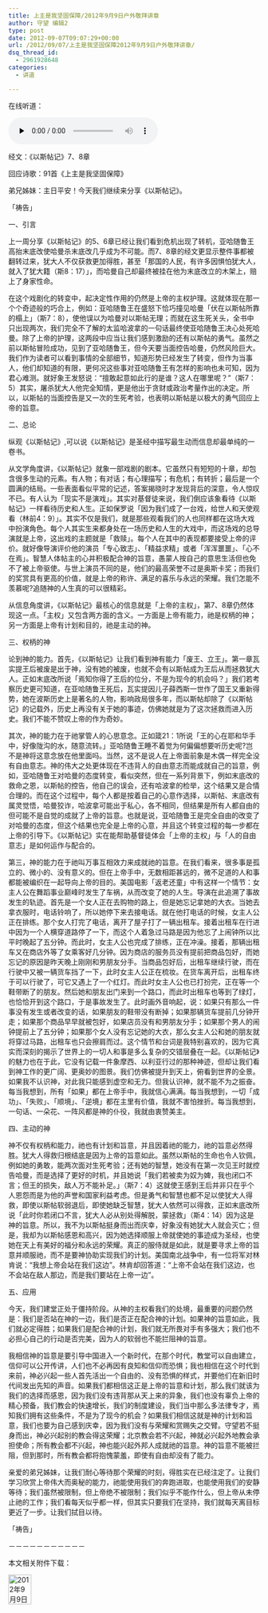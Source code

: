 ```yaml
---
title: 上主是我坚固保障/2012年9月9日户外敬拜讲章
author: 守望 编辑2
type: post
date: 2012-09-07T09:07:29+00:00
url: /2012/09/07/上主是我坚固保障2012年9月9日户外敬拜讲章/
dsq_thread_id:
  - 2961928648
categories:
  - 讲道

---
```

在线听道：

<div id="c-3211" class="grandmp3">
  <audio src="https://t5.shwchurch.org/wp-content/uploads/2012/09/20120908025601109.mp3" controls false preload="none" autobuffer="false"></audio>
</div>

经文：《以斯帖记》7、8章

回应诗歌：91首《上主是我坚固保障》

弟兄姊妹：主日平安！今天我们继续来分享《以斯帖记》。

「祷告」

一、引言

上一周分享《以斯帖记》的5、6章已经让我们看到危机出现了转机，亚哈随鲁王高抬末底改使哈曼杀末底改几乎成为不可能。而7、8章的经文更显示整件事都被翻转过来，犹大人不仅获救更加得胜，甚至「那国的人民，有许多因惧怕犹大人，就入了犹大籍（斯8：17）」，而哈曼自己却最终被挂在他为末底改立的木架上，赔上了身家性命。

在这个戏剧化的转变中，起决定性作用的仍然是上帝的主权护理。这就体现在那一个个奇迹般的巧合上，例如：亚哈随鲁王在盛怒下恰巧撞见哈曼「伏在以斯帖所靠的榻上」（斯7：8），使他误以为哈曼对以斯帖无理；而就在这生死关头，全书中只出现两次，我们完全不了解的太监哈波拿的一句话最终使亚哈随鲁王决心处死哈曼。除了上帝的护理，这两段中应当让我们感到激励的还有以斯帖的勇气。虽然之前以斯帖冒险成功，见到了亚哈随鲁王，但今天要当面控告哈曼，仍然风险巨大。我们作为读者可以看到事情的全部细节，知道形势已经发生了转变，但作为当事人，他们却知道的有限，更何况这些事对亚哈随鲁王有怎样的影响也未可知，因为君心难测。就好象王发怒说：“擅敢起意如此行的是谁？这人在哪里呢？”（斯7：5）其实，屠杀犹大人他完全知情，更是他出于贪财或政治考量作出的决定。所以，以斯帖的当面控告是又一次的生死考验，也表明以斯帖是以极大的勇气回应上帝的旨意。

二、总论

纵观《以斯帖记》,可以说《以斯帖记》是圣经中描写最生动而信息却最单纯的一卷书。

从文学角度讲，《以斯帖记》就象一部戏剧的剧本。它虽然只有短短的十章，却包含很多生动的元素。有人物；有对话；有心理描写；有危机；有转折；最后是一个圆满的结局。一些表面看似平常的记述，答案揭晓时才发现背后的深意，令人惊叹不已。有人认为「现实不是演戏」。其实对基督徒来说，我们倒应该象看待《以斯帖记》一样看待历史和人生。正如保罗说「因为我们成了一台戏，给世人和天使观看（林前4：9）」。其实不仅是我们，就是那些观看我们的人也同样都在这场大戏中扮演角色。每个人其实生来都身处在一场历史和人生的大戏中，而这场戏的总导演就是上帝，这出戏的主题就是「救赎」。每个人在其中的表现都要接受上帝的评价。就好像导演评价他的演员「专心致志」、「精益求精」或者「浑浑噩噩」、「心不在焉」。智慧人体帖主的心并积极配合神的旨意，愚蒙人按自己的意思生活但也免不了被上帝驱使。与世上演员不同的是，他们的最高荣誉不过是奥斯卡奖；而我们的奖赏具有更高的价值，就是上帝的称许、满足的喜乐与永远的荣耀。我们怎能不羡慕呢?追随神的人生真的可以很精彩。

从信息角度讲，《以斯帖记》最核心的信息就是「上帝的主权」，第7、8章仍然体现这一点。「主权」又包含两方面的含义。一方面是上帝有能力，祂是权柄的神；另一方面是上帝有计划和目的，祂是主动的神。

三、权柄的神

论到神的能力。首先，《以斯帖记》让我们看到神有能力「废王、立王」。第一章瓦实提王后被废是出于神，没有她的被废，也就不会有以斯帖成为王后从而拯救犹大人。正如末底改所说「焉知你得了王后的位分，不是为现今的机会吗？」我们若考察历史更可知道，在亚哈随鲁王死后，瓦实提因儿子薛西斯一世作了国王又重新得势，她在波斯历史上是著名的人物，影响政局很多年，而以斯帖却除了《以斯帖记》的记载外，历史上再没有关于她的事迹，仿佛她就是为了这次拯救而进入历史。我们不能不赞叹上帝的作为奇妙。

其次，神的能力在于祂掌管人的心思意念。正如箴21：1所说「王的心在耶和华手中，好像陇沟的水，随意流转。」亚哈随鲁王睡不着觉为何偏偏想要听历史呢?岂不是神将这意念放在他里面吗。当然，这不是说人在上帝面前象是木偶一样完全没有自由意志。神的伟大之处更体现在不违背人的自由意志而能成就自己的旨意，例如，亚哈随鲁王对哈曼的态度转变，看似突然，但在一系列背景下，例如末底改的救命之恩，以斯帖的控告，他自己的误会，还有哈波拿的检举，这个结果又是合情合理的。而在这个过程中，每个人都是按着自己的心意作选择，以斯帖、末底改有属灵觉悟，哈曼狡诈，哈波拿可能出于私心，各不相同，但结果是所有人都自由的但可能不是自觉的成就了上帝的旨意。也就是说，亚哈随鲁王是完全自由的改变了对哈曼的态度，但这个结果也完全是上帝的心意，并且这个转变过程的每一步都在上帝的引导下。《以斯帖记》实在能帮助基督徒体会「上帝的主权」与「人的自由意志」是如何运作与配合的。

第三，神的能力在于祂叫万事互相效力来成就祂的旨意。在我们看来，很多事是孤立的、微小的、没有意义的。但在上帝手中，无数相距甚远的，微不足道的人和事都能被编织在一起导向上帝的目的。美国电影「返老还童」中有这样一个情节：女主人公在舞蹈事业巅峰时发生了车祸，从而改变了她的人生。导演在此追溯了事故发生的轨迹。首先是一个女人正在去购物的路上，但是她忘记拿她的大衣。当她去拿衣服时，电话铃响了，所以她停下来去接电话。就在他打电话的时候，女主人公正在排练。那个女人打完了电话，离开了屋子打了一辆出租车。接着出租车在行进中因为一个人横穿道路停了一下，而这个人着急过马路是因为他忘了上闹钟所以比平时晚起了五分钟。而此时，女主人公也完成了排练，正在冲澡。接着，那辆出租车又在商店外等了女乘客好几分钟。因为商店的服务员没有提前把商品包好，而她忘记的原因是昨天晚上刚刚和男朋友分手。当商品包好后，出租车继续行驶，而在行驶中又被一辆货车挡了一下，此时女主人公正在梳妆。在货车离开后，出租车终于可以行驶了，可它又遇上了一个红灯。而此时女主人公也已打扮完，正在等一个鞋带断了的朋友。然后她和朋友出门来到一个路口，而此时出租车也等到了绿灯，也恰恰开到这个路口，于是事故发生了。此时画外音响起，说：如果只有那么一件事没有发生或者改变的话，如果朋友的鞋带没有断掉；如果那辆货车提前几分钟开走；如果那个商品早早就被包好，如果店员没有和男朋友分手；如果那个男人的闹钟提前上了五分钟；如果那个女人没有忘记她的大衣，那么女主人公和她的朋友就将穿过马路，出租车也只会擦肩而过。这个情节和台词是我特别喜欢的，因为它真实而深刻的揭示了世界上的一切人和事是多么复杂的交错层叠在一起。《以斯帖记》的魅力也在于此，它没有记载一件象摩西、以利亚行过的那种神迹，但却让我们看到神工作的更广阔、更奥妙的图景。我们仿佛被提升到天上，俯看到世界的全景。如果我不认识神，对此我只能感到虚空和无力。但我认识神，就不能不为之振奋。每当我想到，所有「如果」都在上帝手中，我就信心满满。每当我想到，一切「成功」、「失败」、「顺境」、「逆境」都在主里有价值，我就不害怕挫折。每当我想到，一句话、一朵花、一阵风都是神的仆役，我就由衷赞美主。

四、主动的神

神不仅有权柄和能力，祂也有计划和旨意，并且因着祂的能力，祂的旨意必然得胜。犹大人得救归根结底是因为上帝的旨意如此。虽然以斯帖的生命也令人钦佩，例如她的勇敢，能两次面对生死考验；还有她的智慧，她没有在第一次见王时就控告哈曼，而是选择了更好的时机，并且她说「我们若被卖为奴为婢，我也闭口不言；但王的损失，敌人万不能补足。」（斯7：4）这就使王感到王后并非只在乎个人恩怨而是为他的声誉和国家利益考虑。但是勇气和智慧也都不足以使犹大人得救，即使以斯帖软弱退后，即使她缺乏智慧，犹大人依然可以得救，正如末底改所说「此时你若闭口不言，犹大人必从别处得解脱，蒙拯救」（斯4：14）因为这是神的旨意。所以，我不为以斯帖挺身而出而庆幸，好象没有她犹大人就会灭亡；但是，我却为以斯帖感恩和高兴，因为她选择顺服上帝就使她的事迹成为圣经，也使她在天上有美好的福分和永远的荣耀。真正的服侍就是如此，就是要寻求上帝的旨意并顺服祂，而不是要神协助实现我们的计划。美国南北战争中，有一位将军对林肯说：“我想上帝会站在我们这边”。林肯却回答道：“上帝不会站在我们这边，也不会站在敌人那边，而是我们要站在上帝一边”。

五、应用

今天，我们建堂正处于僵持阶段。从神的主权看我们的处境，最重要的问题仍然是：我们是否站在神的一边，我们是否正在配合神的计划。如果神的旨意如此，我们就必定得胜；如果我们是配合神的计划，我们就无所畏对手有多强大；我们也不必担心自己的行动是否完美，因为人的软弱也不能拦阻神的旨意。

我相信神的旨意是要引导中国进入一个新时代，在那个时代，教堂可以自由建立，信仰可以公开传讲，人们也不必再因有良知和信仰而恐惧；我也相信在这个时代到来前，神必兴起一些人首先活出一个自由的、没有恐惧的样式，并要他们在新旧时代间发出先知的声音。如果我们都相信这正是上帝的旨意和计划，那么我们就该为我们的选择而感恩，因为我们没有违背那从天上来的异象，我们也没有辜负上帝的精心预备，我们教会的快速增长，我们的制度建设，我们当中那么多法律专才，焉知我们拥有这些条件，不是为了现今的机会？如果我们相信这就是神的计划和旨意，我们也要为自己感到庆幸，因为我们没有与荣耀和赏赐失之交臂。守望若不挺身而出，神必兴起别的教会得这荣耀；北京教会若不兴起，神就必兴起外地教会承担使命；所有教会都不兴起，神也能兴起外邦人成就祂的旨意。神的旨意不能被拦阻，但到那时，所有教会都将抱愧蒙羞，即使有自由却没有了能力。

亲爱的弟兄姊妹，让我们耐心等待那个荣耀的时刻，得胜实在已经注定了。让我们学习欣赏上帝伟大而奥秘的能力，祂能使用我们的奔跑进取，也能使用我们的安静等待；我们虽然被限制，但上帝绝不被限制；我们似乎不能作什么，但上帝从未停止祂的工作；我们看每天似乎都一样，但其实只要我们在坚持，我们就每天离目标更近了一步。让我们拭目以待。

「祷告」

－－－－－－－－－－－

本文相关附件下载：

<div id="gallery-1" class="gallery galleryid-1 default columns_3 gallery-columns-3  gallery-size-thumbnail ">
  <dl class="gallery-item gallery-startcol">
    <dt class="gallery-icon">
      <a href="https://t5.shwchurch.org/wp-content/uploads/2012/09/20120908025601109.mp3" title="2012年9月9日讲道录音"> <img src="https://t5.shwchurch.org/wp-includes/images/media/audio.png" width="46" height="60" title="2012年9月9日讲道录音" class="attachment-thumbnail" alt="2012年9月9日讲道录音" /></a>
    </dt>
  </dl>
</div>

<!-- file gallery output cached on 2019.04.09 ＠ 06:14:01-->